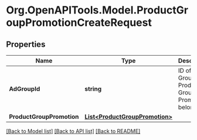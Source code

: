 # Org.OpenAPITools.Model.ProductGroupPromotionCreateRequest

## Properties

Name | Type | Description | Notes
------------ | ------------- | ------------- | -------------
**AdGroupId** | **string** | ID of the Ad Group the Product Group Promotion belongs to. | 
**ProductGroupPromotion** | [**List&lt;ProductGroupPromotion&gt;**](ProductGroupPromotion.md) |  | 

[[Back to Model list]](../README.md#documentation-for-models) [[Back to API list]](../README.md#documentation-for-api-endpoints) [[Back to README]](../README.md)

